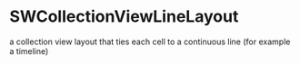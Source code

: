 SWCollectionViewLineLayout
==========================

a collection view layout that ties each cell to a continuous line (for example a timeline)